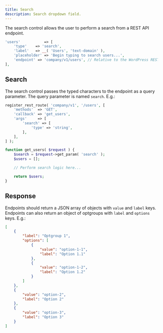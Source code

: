 ```yaml
---
title: Search
description: Search dropdown field.
---
```


The search control allows the user to perform a search from a REST API endpoint.

```php
'users'           => [
    'type'    => 'search',
    'label'   => __( 'Users', 'text-domain' ),
    'placeholder' => 'Begin typing to search users...',
    'endpoint' => 'company/v1/users', // Relative to the WordPress REST API URL.
],
```

## Search

The search control passes the typed characters to the endpoint as a query parameter. The query parameter is named `search`. E.g.:

```php
register_rest_route( 'company/v1', '/users', [
    'methods'  => 'GET',
    'callback' => 'get_users',
    'args'     => [
        'search' => [
            'type' => 'string',
        ],
    ],
] );

function get_users( $request ) {
    $search = $request->get_param( 'search' );
    $users = [];

    // Perform search logic here...

    return $users;
}
```

## Response

Endpoints should return a JSON array of objects with `value` and `label` keys. Endpoints can also return an object of optgroups with `label` and `options` keys. E.g.:

```json
[
	{
        "label": "Optgroup 1",
        "options": [
            {
                "value": "option-1-1",
                "label": "Option 1.1"
            },
            {
                "value": "option-1-2",
                "label": "Option 1.2"
            }
        ]
    },
    {
        "value": "option-2",
        "label": "Option 2"
    },
    {
        "value": "option-3",
        "label": "Option 3"
    }
]
```